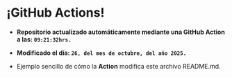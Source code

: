 # ¡GitHub Actions!
* **Repositorio actualizado automáticamente mediante una GitHub Action a las: `09:21:32hrs.`**
* **Modificado el día: `26, del mes de octubre, del año 2025.`**

* Ejemplo sencillo de cómo la **Action** modifica este archivo README.md.
